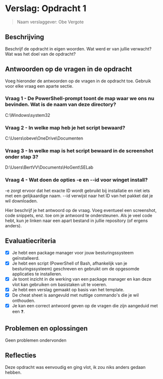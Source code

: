 # Verslag: Opdracht 1

> Naam verslaggever: Obe Vergote

## Beschrijving

Beschrijf de opdracht in eigen woorden. Wat werd er van jullie verwacht? Wat was het doel van de opdracht?

## Antwoorden op de vragen in de opdracht

Voeg hieronder de antwoorden op de vragen in de opdracht toe. Gebruik voor elke vraag een aparte sectie.

### Vraag 1 - De PowerShell-prompt toont de map waar we ons nu bevinden. Wat is de naam van deze directory?

C:\Windows\system32

### Vraag 2 - In welke map heb je het script bewaard?

C:\Users\obeve\OneDrive\Documenten

### Vraag 3 - In welke map is het script bewaard in de screenshot onder stap 3?

D:\Users\BertVV\Documents\HoGent\SELab

### Vraag 4 - Wat doen de opties -e en --id voor winget install?

-e zorgt ervoor dat het exacte ID wordt gebruikt bij installatie en niet iets met een gelijkaardige naam. --id verwijst naar het ID van het pakket dat je wil downloaden. 

Hier beschrijf je het antwoord op de vraag. Voeg eventueel een screenshot, code snippets, enz. toe om je antwoord te ondersteunen. Als je veel code hebt, kun je linken naar een apart bestand in jullie repository (of ergens anders).

## Evaluatiecriteria

- [X] Je hebt een package manager voor jouw besturingssysteem geïnstalleerd.
- [X] Je hebt een script (PowerShell of Bash, afhankelijk van je besturingssysteem) geschreven en gebruikt om de opgesomde applicaties te installeren.
- [X] Je toont inzicht in de werking van een package manager en kan deze vlot kan gebruiken om basistaken uit te voeren.
- [X] Je hebt een verslag gemaakt op basis van het template.
- [X] De cheat sheet is aangevuld met nuttige commando's die je wil onthouden.
- [X] Je kan een correct antwoord geven op de vragen die zijn aangeduid met een :question:.
## Problemen en oplossingen

Geen problemen ondervonden

## Reflecties

Deze opdracht was eenvoudig en ging vlot, ik zou niks anders gedaan hebben.
